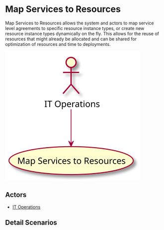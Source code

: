 # Map Services to Resources

Map Services to Resources allows the system and actors to map service level agreements to specific resource instance types, or create new resource instance types dynamically on the fly. This allows for the reuse of resources that might already be allocated and can be shared for optimization of resources and time to deployments.

![Activities Diagram](./activities.svg)

## Actors

* [IT Operations](/actors/ITOperations/index.md)


## Detail Scenarios

  


